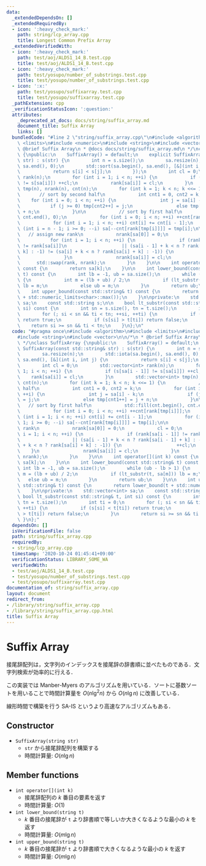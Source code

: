 ```yaml
---
data:
  _extendedDependsOn: []
  _extendedRequiredBy:
  - icon: ':heavy_check_mark:'
    path: string/lcp_array.cpp
    title: Longest Common Prefix Array
  _extendedVerifiedWith:
  - icon: ':heavy_check_mark:'
    path: test/aoj/ALDS1_14_B.test.cpp
    title: test/aoj/ALDS1_14_B.test.cpp
  - icon: ':heavy_check_mark:'
    path: test/yosupo/number_of_substrings.test.cpp
    title: test/yosupo/number_of_substrings.test.cpp
  - icon: ':x:'
    path: test/yosupo/suffixarray.test.cpp
    title: test/yosupo/suffixarray.test.cpp
  _pathExtension: cpp
  _verificationStatusIcon: ':question:'
  attributes:
    _deprecated_at_docs: docs/string/suffix_array.md
    document_title: Suffix Array
    links: []
  bundledCode: "#line 2 \"string/suffix_array.cpp\"\n#include <algorithm>\n#include\
    \ <limits>\n#include <numeric>\n#include <string>\n#include <vector>\n\n/*\n *\
    \ @brief Suffix Array\n * @docs docs/string/suffix_array.md\n */\nclass SuffixArray\
    \ {\npublic:\n    SuffixArray() = default;\n    explicit SuffixArray(const std::string&\
    \ str) : s(str) {\n        int n = s.size();\n        sa.resize(n);\n        std::iota(sa.begin(),\
    \ sa.end(), 0);\n        std::sort(sa.begin(), sa.end(), [&](int i, int j) {\n\
    \            return s[i] < s[j];\n        });\n        int cl = 0;\n        std::vector<int>\
    \ rank(n);\n        for (int i = 1; i < n; ++i) {\n            if (s[sa[i - 1]]\
    \ != s[sa[i]]) ++cl;\n            rank[sa[i]] = cl;\n        }\n        std::vector<int>\
    \ tmp(n), nrank(n), cnt(n);\n        for (int k = 1; k < n; k <<= 1) {\n     \
    \       // sort by second half\n            int cnt1 = 0, cnt2 = k;\n        \
    \    for (int i = 0; i < n; ++i) {\n                int j = sa[i] - k;\n     \
    \           if (j >= 0) tmp[cnt2++] = j;\n                else tmp[cnt1++] = j\
    \ + n;\n            }\n\n            // sort by first half\n            std::fill(cnt.begin(),\
    \ cnt.end(), 0);\n            for (int i = 0; i < n; ++i) ++cnt[rank[tmp[i]]];\n\
    \            for (int i = 1; i < n; ++i) cnt[i] += cnt[i - 1];\n            for\
    \ (int i = n - 1; i >= 0; --i) sa[--cnt[rank[tmp[i]]]] = tmp[i];\n\n         \
    \   // assign new rank\n            nrank[sa[0]] = 0;\n            cl = 0;\n \
    \           for (int i = 1; i < n; ++i) {\n                if (rank[sa[i - 1]]\
    \ != rank[sa[i]]\n                    || (sa[i - 1] + k < n ? rank[sa[i - 1] +\
    \ k] : -1) != (sa[i] + k < n ? rank[sa[i] + k] : -1)) {\n                    ++cl;\n\
    \                }\n                nrank[sa[i]] = cl;\n            }\n      \
    \      std::swap(rank, nrank);\n        }\n    }\n\n    int operator[](int k)\
    \ const {\n        return sa[k];\n    }\n\n    int lower_bound(const std::string&\
    \ t) const {\n        int lb = -1, ub = sa.size();\n        while (ub - lb > 1)\
    \ {\n            int m = (lb + ub) / 2;\n            if (lt_substr(t, sa[m]))\
    \ lb = m;\n            else ub = m;\n        }\n        return ub;\n    }\n\n\
    \    int upper_bound(const std::string& t) const {\n        return lower_bound(t\
    \ + std::numeric_limits<char>::max());\n    }\n\nprivate:\n    std::vector<int>\
    \ sa;\n    const std::string s;\n\n    bool lt_substr(const std::string& t, int\
    \ si) const {\n        int sn = s.size(), tn = t.size();\n        int ti = 0;\n\
    \        for (; si < sn && ti < tn; ++si, ++ti) {\n            if (s[si] < t[ti])\
    \ return true;\n            if (s[si] > t[ti]) return false;\n        }\n    \
    \    return si >= sn && ti < tn;\n    }\n};\n"
  code: "#pragma once\n#include <algorithm>\n#include <limits>\n#include <numeric>\n\
    #include <string>\n#include <vector>\n\n/*\n * @brief Suffix Array\n * @docs docs/string/suffix_array.md\n\
    \ */\nclass SuffixArray {\npublic:\n    SuffixArray() = default;\n    explicit\
    \ SuffixArray(const std::string& str) : s(str) {\n        int n = s.size();\n\
    \        sa.resize(n);\n        std::iota(sa.begin(), sa.end(), 0);\n        std::sort(sa.begin(),\
    \ sa.end(), [&](int i, int j) {\n            return s[i] < s[j];\n        });\n\
    \        int cl = 0;\n        std::vector<int> rank(n);\n        for (int i =\
    \ 1; i < n; ++i) {\n            if (s[sa[i - 1]] != s[sa[i]]) ++cl;\n        \
    \    rank[sa[i]] = cl;\n        }\n        std::vector<int> tmp(n), nrank(n),\
    \ cnt(n);\n        for (int k = 1; k < n; k <<= 1) {\n            // sort by second\
    \ half\n            int cnt1 = 0, cnt2 = k;\n            for (int i = 0; i < n;\
    \ ++i) {\n                int j = sa[i] - k;\n                if (j >= 0) tmp[cnt2++]\
    \ = j;\n                else tmp[cnt1++] = j + n;\n            }\n\n         \
    \   // sort by first half\n            std::fill(cnt.begin(), cnt.end(), 0);\n\
    \            for (int i = 0; i < n; ++i) ++cnt[rank[tmp[i]]];\n            for\
    \ (int i = 1; i < n; ++i) cnt[i] += cnt[i - 1];\n            for (int i = n -\
    \ 1; i >= 0; --i) sa[--cnt[rank[tmp[i]]]] = tmp[i];\n\n            // assign new\
    \ rank\n            nrank[sa[0]] = 0;\n            cl = 0;\n            for (int\
    \ i = 1; i < n; ++i) {\n                if (rank[sa[i - 1]] != rank[sa[i]]\n \
    \                   || (sa[i - 1] + k < n ? rank[sa[i - 1] + k] : -1) != (sa[i]\
    \ + k < n ? rank[sa[i] + k] : -1)) {\n                    ++cl;\n            \
    \    }\n                nrank[sa[i]] = cl;\n            }\n            std::swap(rank,\
    \ nrank);\n        }\n    }\n\n    int operator[](int k) const {\n        return\
    \ sa[k];\n    }\n\n    int lower_bound(const std::string& t) const {\n       \
    \ int lb = -1, ub = sa.size();\n        while (ub - lb > 1) {\n            int\
    \ m = (lb + ub) / 2;\n            if (lt_substr(t, sa[m])) lb = m;\n         \
    \   else ub = m;\n        }\n        return ub;\n    }\n\n    int upper_bound(const\
    \ std::string& t) const {\n        return lower_bound(t + std::numeric_limits<char>::max());\n\
    \    }\n\nprivate:\n    std::vector<int> sa;\n    const std::string s;\n\n   \
    \ bool lt_substr(const std::string& t, int si) const {\n        int sn = s.size(),\
    \ tn = t.size();\n        int ti = 0;\n        for (; si < sn && ti < tn; ++si,\
    \ ++ti) {\n            if (s[si] < t[ti]) return true;\n            if (s[si]\
    \ > t[ti]) return false;\n        }\n        return si >= sn && ti < tn;\n   \
    \ }\n};"
  dependsOn: []
  isVerificationFile: false
  path: string/suffix_array.cpp
  requiredBy:
  - string/lcp_array.cpp
  timestamp: '2020-10-24 01:45:41+09:00'
  verificationStatus: LIBRARY_SOME_WA
  verifiedWith:
  - test/aoj/ALDS1_14_B.test.cpp
  - test/yosupo/number_of_substrings.test.cpp
  - test/yosupo/suffixarray.test.cpp
documentation_of: string/suffix_array.cpp
layout: document
redirect_from:
- /library/string/suffix_array.cpp
- /library/string/suffix_array.cpp.html
title: Suffix Array
---
```

# Suffix Array

接尾辞配列は，文字列のインデックスを接尾辞の辞書順に並べたものである．文字列検索が効率的に行える．

この実装では Manber-Myers のアルゴリズムを用いている．ソートに基数ソートを用いることで時間計算量を $O(n\lg^2 n)$ から $O(n\lg n)$ に改善している．

線形時間で構築を行う SA-IS というより高速なアルゴリズムもある．

## Constructor

- `SuffixArray(string str)`
    - `str` から接尾辞配列を構築する
    - 時間計算量: $O(n\lg n)$

## Member functions

- `int operator[](int k)`
    - 接尾辞配列の $k$ 番目の要素を返す
    - 時間計算量: $O(1)$
- `int lower_bound(string t)`
    - $k$ 番目の接尾辞が `t` より辞書順で等しいか大きくなるような最小の $k$ を返す
    - 時間計算量: $O(m\lg n)$
- `int upper_bound(string t)`
    - $k$ 番目の接尾辞が `t` より辞書順で大きくなるような最小の $k$ を返す
    - 時間計算量: $O(m\lg n)$